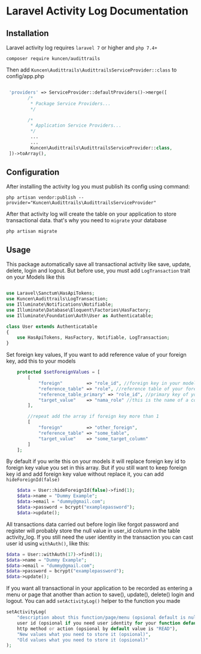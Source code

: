 # Laravel Activity Log Documentation

## Installation

Laravel activity log requires `laravel 7` or higher and `php 7.4+`

```
composer require kuncen/audittrails
```

Then add `Kuncen\Audittrails\AudittrailsServiceProvider::class` to config/app.php
```php

 'providers' => ServiceProvider::defaultProviders()->merge([
        /*
         * Package Service Providers...
         */

        /*
         * Application Service Providers...
         */
         ...
         ...
         Kuncen\Audittrails\AudittrailsServiceProvider::class,
 ])->toArray(),

```


## Configuration

After installing the activity log you must publish its config using command:

```
php artisan vendor:publish --provider="Kuncen\Audittrails\AudittrailsServiceProvider"
```


After that activity log will create the table on your application to store transactional data. that's why you need to `migrate` your database

```
php artisan migrate
```


## Usage

This package automatically save all transactional activity like save, update, delete, login and logout. But before use, you must add `LogTransaction` trait on your Models like this

```php

use Laravel\Sanctum\HasApiTokens;
use Kuncen\Audittrails\LogTransaction;
use Illuminate\Notifications\Notifiable;
use Illuminate\Database\Eloquent\Factories\HasFactory;
use Illuminate\Foundation\Auth\User as Authenticatable;

class User extends Authenticatable
{
    use HasApiTokens, HasFactory, Notifiable, LogTransaction;
}

```

Set foreign key values,
If you want to add reference value of your foreign key, add this to your models

```php
    protected $setForeignValues = [
        [
            "foreign"         => "role_id", //foreign key in your models
            "reference_table" => "role", //reference table of your foreign key
            "reference_table_primary" => "role_id", //primary key of your reference table (not required default value is 'id')
            "target_value"    => "nama_role" //this is the name of a column that you want to put on log
        ],

        //repeat add the array if foreign key more than 1
        [
            "foreign"         => "other_foreign",
            "reference_table" => "some_table",
            "target_value"    => "some_target_column"
        ]
    ];
```
By default if you write this on your models it will replace foreign key id to foreign key value you set in this array. But if you still want to keep foreign key id and add foreign key value without replace it, you can add `hideForeignId(false)`

```php
    $data = User::hideForeignId(false)->find(1);
    $data->name = "Dummy Example";
    $data->email = "dummy@gmail.com";
    $data->password = bcrypt("examplepassword");
    $data->update();
```



All transactions data carried out before login like forgot password and register will probably store the null value in user_id column in the table activity_log. If you still need the user identity in the transaction you can cast user id using `withAuth()`, like this:

```php
$data = User::withAuth(17)->find(1);
$data->name = "Dummy Example";
$data->email = "dummy@gmail.com";
$data->password = bcrypt("examplepassword");
$data->update();
```

If you want all transactional in your application to be recorded as entering a menu or page that another than action to save(), update(), delete() login and logout. You can add `setActivityLog()` helper to the function you made

```php
setActivityLog(
    "description about this function/page/menu (opsional default is null)",
    user id (opsional if you need user identity for your function default is null),
    http method or action (opsional by default value is "READ"),
    "New values what you need to store it (opsional)",
    "Old values what you need to store it (opsional)"
);
```

